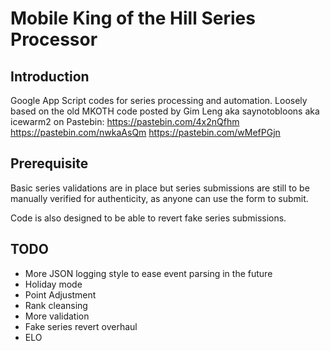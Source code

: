 # Mobile King of the Hill Series Processor
## Introduction
Google App Script codes for series processing and automation.
Loosely based on the old MKOTH code posted by Gim Leng aka saynotobloons aka icewarm2 on Pastebin:
https://pastebin.com/4x2nQfhm
https://pastebin.com/nwkaAsQm
https://pastebin.com/wMefPGjn

## Prerequisite
Basic series validations are in place but series submissions are still to be manually verified for authenticity, as anyone can use the form to submit.

Code is also designed to be able to revert fake series submissions.

## TODO
- More JSON logging style to ease event parsing in the future
- Holiday mode
- Point Adjustment
- Rank cleansing
- More validation
- Fake series revert overhaul
- ELO
